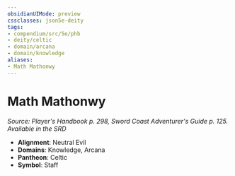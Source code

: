 ```yaml
---
obsidianUIMode: preview
cssclasses: json5e-deity
tags:
- compendium/src/5e/phb
- deity/celtic
- domain/arcana
- domain/knowledge
aliases: 
- Math Mathonwy
---
```

# Math Mathonwy
*Source: Player's Handbook p. 298, Sword Coast Adventurer's Guide p. 125. Available in the <span title='Systems Reference Document (5.1)'>SRD</span>* 

- **Alignment**: Neutral Evil
- **Domains**: Knowledge, Arcana
- **Pantheon**: Celtic
- **Symbol**: Staff